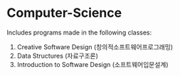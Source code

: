 # Computer-Science
Includes programs made in the following classes:
1. Creative Software Design (창의적소프트웨어프로그래밍)
2. Data Structures (자료구조론)
3. Introduction to Software Design (소프트웨어입문설계)
